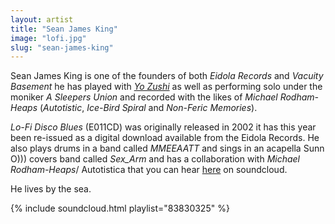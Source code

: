 ```yaml
---
layout: artist
title: "Sean James King"
image: "lofi.jpg"
slug: "sean-james-king"
---
```

Sean James King is one of the founders of both *Eidola Records* and *Vacuity Basement* he has played with *[Yo Zushi](/artists/yo-zushi)* as well as performing solo under the moniker *A Sleepers Union* and recorded with the likes of *Michael Rodham-Heaps* (*Autotistic*, *Ice-Bird Spiral* and *Non-Feric Memories*).

*Lo-Fi Disco Blues* (E011CD) was originally released in 2002 it has this year been re-issued as a digital download available from the Eidola Records. He also plays drums in a band called <em>MMEEAATT</em> and sings in an acapella Sunn O))) covers band called <em>Sex_Arm</em> and has a collaboration with <em>Michael Rodham-Heaps</em>/ Autotistica that you can hear <a href="https://soundcloud.com/eidolarecords/sets/sjk-vs-autotistica">here</a> on soundcloud.

He lives by the sea.

{% include soundcloud.html playlist="83830325" %}
